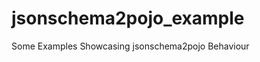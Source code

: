 jsonschema2pojo_example
=======================

Some Examples Showcasing jsonschema2pojo Behaviour
